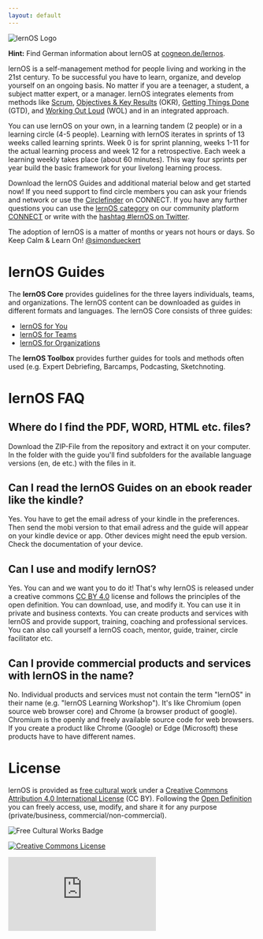 ```yaml
---
layout: default
---
```


![lernOS Logo](https://github.com/simondueckert/lernos-core/raw/master/images/lernOS-logo-400px.png)
<br />

**Hint:** Find German information about lernOS at [cogneon.de/lernos](https://cogneon.de/lernos/).

lernOS is a self-management method for people living and working in the 21st century. To be successful you have to learn, organize, and develop yourself on an ongoing basis. No matter if you are a teenager, a student, a subject matter expert, or a manager. lernOS integrates elements from methods like [Scrum](https://www.scrumguides.org/), [Objectives & Key Results](https://en.wikipedia.org/wiki/OKR) (OKR), [Getting Things Done](https://gettingthingsdone.com) (GTD), and [Working Out Loud](https://workingoutloud.com) (WOL) and  in an integrated approach.

You can use lernOS on your own, in a learning tandem (2 people) or in a learning circle (4-5 people). Learning with lernOS iterates in sprints of 13 weeks called learning sprints. Week 0 is for sprint planning, weeks 1-11 for the actual learning process and week 12 for a retrospective. Each week a learning weekly takes place (about 60 minutes). This way four sprints per year build the basic framework for your livelong learning process.

Download the lernOS Guides and additional material below and get started now! If you need support to find circle members you can ask your friends and network or use the [Circlefinder](https://community.cogneon.de/c/lernos/lernos-circlefinder) on CONNECT. If you have any further questions you can use the [lernOS category](https://community.cogneon.de/c/lernos) on our community platform [CONNECT](https://community.cogneon.de) or write with the [hashtag #lernOS on Twitter](https://twitter.com/search?q=%23lernOS).

The adoption of lernOS is a matter of months or years not hours or days. So Keep Calm & Learn On!
[@simondueckert](https://twitter.com/simondueckert)

# lernOS  Guides
The **lernOS Core** provides guidelines for the three layers individuals, teams, and organizations. The lernOS content can be downloaded as guides in different formats and languages. The lernOS Core consists of three guides:

* [lernOS for You](https://github.com/cogneon/lernos-for-you)
* [lernOS for Teams](https://github.com/cogneon/lernos-for-teams)
* [lernOS for Organizations](https://github.com/cogneon/lernos-for-organizations)

The **lernOS Toolbox** provides further guides for tools and methods often used (e.g. Expert Debriefing, Barcamps, Podcasting, Sketchnoting.

# lernOS FAQ
## Where do I find the PDF, WORD, HTML etc. files?
Download the ZIP-File from the repository and extract it on your computer. In the folder with the guide you'll find subfolders for the available language versions (en, de etc.) with the files in it.

## Can I read the lernOS Guides on an ebook reader like the kindle?
Yes. You have to get the email adress of your kindle in the preferences. Then send the mobi version to that email adress and the guide will appear on your kindle device or app. Other devices might need the epub version. Check the documentation of your device.

## Can I use and modify lernOS?
Yes. You can and we want you to do it! That's why lernOS is released under a creative commons [CC BY 4.0](https://creativecommons.org/licenses/by/4.0/) license and follows the principles of the open definition. You can download, use, and modify it. You can use it in private and business contexts. You can create products and services with lernOS and provide support, training, coaching and professional services. You can also call yourself a lernOS coach, mentor, guide, trainer, circle facilitator etc.

## Can I provide commercial products and services with lernOS in the name?
No. Individual products and services must not contain the term "lernOS" in their name (e.g. "lernOS Learning Workshop"). It's like Chromium (open source web browser core) and Chrome (a browser product of google). Chromium is the openly and freely available source code for web browsers. If you create a product like Chrome (Google) or Edge (Microsoft) these products have to have different names.

# License
lernOS is provided as [free cultural work](https://creativecommons.org/share-your-work/public-domain/freeworks/) under a [Creative Commons Attribution 4.0 International License](https://creativecommons.org/licenses/by/4.0/) (CC BY). Following the [Open Definition](https://opendefinition.org/) you can freely access, use, modify, and share it for any purpose (private/business, commercial/non-commercial).

![Free Cultural Works Badge](https://upload.wikimedia.org/wikipedia/commons/thumb/b/b7/Approved-for-free-cultural-works.svg/240px-Approved-for-free-cultural-works.svg.png)

<a rel="license" href="http://creativecommons.org/licenses/by/4.0/" target="_blank"><img alt="Creative Commons License" style="border-width:0" src="https://i.creativecommons.org/l/by/4.0/88x31.png" /></a>

![](https://analytics.cogneon.de/piwik.php?idsite=3&amp;rec=1)
